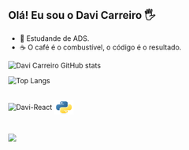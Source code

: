 ## Olá! Eu sou o Davi Carreiro 🖐️

- 🌱 Estudande de ADS.
- ☕ O café é o combustível, o código é o resultado.

![Davi Carreiro GitHub stats](https://github-readme-stats.vercel.app/api?username=Davi-info&show_icons=true&theme=radical)

![Top Langs](https://github-readme-stats.vercel.app/api/top-langs/?username=Davi-info&layout=compact)

<div style="display: inline_block"><br>
  <img align="center" alt="Davi-React" height="30" width="40" src="https://cdn.jsdelivr.net/gh/devicons/devicon@latest/icons/java/java-plain.svg">
  <img align="center" alt="Davi-Python" height="30" width="40" src="https://raw.githubusercontent.com/devicons/devicon/master/icons/python/python-original.svg">
</div>

#

<div> 
  <a href="https://www.instagram.com/davicarreirob/?next=%2F" target="_blank"><img src="https://img.shields.io/badge/-Instagram-%23E4405F?style=for-the-badge&logo=instagram&logoColor=white" target="_blank"></a>
</div>
